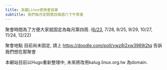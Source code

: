 ```yaml
---
title: 高雄Linux使用者協會
subtitle: 我們每月定期第四個週六下午聚會
---
```


聚會時間為了方便大家就固定為每月第四周.
([6/23](https://kalug.kktix.cc/events/1806), 7/28, 8/25, 9/29, 10/27, 11/24, 12/22)

聚會地點 目前尚未固定, 請上 https://doodle.com/poll/ywz8i2xw3969i2tq 告訴我們想在那聚會

本網站目前以Hugo重新整理中, 未來將改用kalug.linux.org.tw 為domain.
